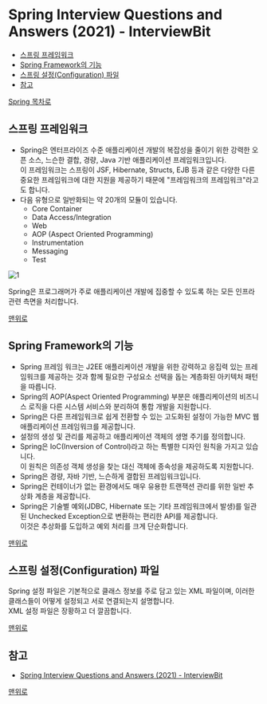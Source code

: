 # Spring Interview Questions and Answers (2021) - InterviewBit
* [스프링 프레임워크]()
* [Spring Framework의 기능]()
* [스프링 설정(Configuration) 파일]()
* [참고](#참고)

[Spring 목차로](https://github.com/smpark1020/tech-interview/tree/master/Spring)

## 스프링 프레임워크
* Spring은 엔터프라이즈 수준 애플리케이션 개발의 복잡성을 줄이기 위한 강력한 오픈 소스, 느슨한 결합, 경량, Java 기반 애플리케이션 프레임워크입니다.    
이 프레임워크는 스프링이 JSF, Hibernate, Structs, EJB 등과 같은 다양한 다른 중요한 프레임워크에 대한 지원을 제공하기 때문에 "프레임워크의 프레임워크"라고도 합니다.
* 다음 유형으로 일반화되는 약 20개의 모듈이 있습니다.
  * Core Container
  * Data Access/Integration
  * Web
  * AOP (Aspect Oriented Programming)
  * Instrumentation
  * Messaging
  * Test

![1]()   

Spring은 프로그래머가 주로 애플리케이션 개발에 집중할 수 있도록 하는 모든 인프라 관련 측면을 처리합니다. 

[맨위로]()

## Spring Framework의 기능
* Spring 프레임 워크는 J2EE 애플리케이션 개발을 위한 강력하고 응집력 있는 프레임워크를 제공하는 것과 함께 필요한 구성요소 선택을 돕는 계층화된 아키텍처 패턴을 따릅니다.
* Spring의 AOP(Aspect Oriented Programming) 부분은 애플리케이션의 비즈니스 로직을 다른 시스템 서비스와 분리하여 통합 개발을 지원합니다.
* Spring은 다른 프레임워크로 쉽게 전환할 수 있는 고도화된 설정이 가능한 MVC 웹 애플리케이션 프레임워크를 제공합니다.
* 설정의 생성 및 관리를 제공하고 애플리케이션 객체의 생명 주기를 정의합니다.
* Spring은 IoC(Inversion of Control)라고 하는 특별한 디자인 원칙을 가지고 있습니다.   
  이 원칙은 의존성 객체 생성을 찾는 대신 객체에 종속성을 제공하도록 지원합니다.
* Spring은 경량, 자바 기반, 느슨하게 결합된 프레임워크입니다.
* Spring은 컨테이너가 없는 환경에서도 매우 유용한 트랜잭션 관리를 위한 일반 추상화 계층을 제공합니다.
* Spring은 기술별 예외(JDBC, Hibernate 또는 기타 프레임워크에서 발생)를 일관된 Unchecked Exception으로 변환하는 편리한 API를 제공합니다.    
이것은 추상화를 도입하고 예외 처리를 크게 단순화합니다.

[맨위로]()

## 스프링 설정(Configuration) 파일
Spring 설정 파일은 기본적으로 클래스 정보를 주로 담고 있는 XML 파일이며, 이러한 클래스들이 어떻게 설정되고 서로 연결되는지 설명합니다.   
XML 설정 파일은 장황하고 더 깔끔합니다.

[맨위로]()

## 참고
* [Spring Interview Questions and Answers (2021) - InterviewBit](https://www.interviewbit.com/spring-interview-questions/)

[맨위로]()
